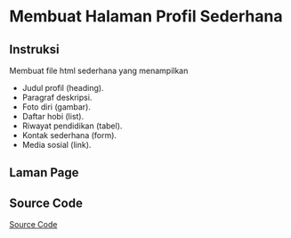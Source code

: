 # Membuat Halaman Profil Sederhana
## Instruksi
Membuat file html sederhana yang menampilkan
- Judul profil (heading).
- Paragraf deskripsi.
- Foto diri (gambar).
- Daftar hobi (list).
- Riwayat pendidikan (tabel).
- Kontak sederhana (form).
- Media sosial (link).

## Laman Page

## Source Code
[Source Code](https://github.com/rifaidh/WebPro-Mirza-Rifai/edit/main/Pertemuan%202/profile.html)

